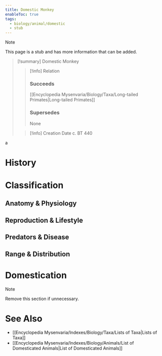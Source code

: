 ```yaml
---
title: Domestic Monkey
enableToc: true
tags:
  - biology/animal/domestic
  - stub
---
```


> [!note]
> This page is a stub and has more information that can be added.

> [!summary] Domestic Monkey
> > [!info] Relation
> > ### Succeeds
> > [[Encyclopedia Mysenvaria/Biology/Taxa/Long-tailed Primates|Long-tailed Primates]]
> > ### Supersedes
> > None
>
> > [!info] Creation Date
> > c. BT 440

a
# History

# Classification
## Anatomy & Physiology

## Reproduction & Lifestyle

## Predators & Disease

## Range & Distribution

# Domestication

> [!note]
> Remove this section if unnecessary.
# See Also
- [[Encyclopedia Mysenvaria/Indexes/Biology/Taxa/Lists of Taxa|Lists of Taxa]]
- [[Encyclopedia Mysenvaria/Indexes/Biology/Animals/List of Domesticated Animals|List of Domesticated Animals]]
